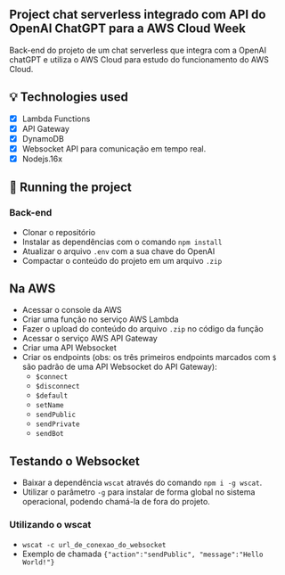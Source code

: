 ## Project chat serverless integrado com API do OpenAI ChatGPT para a AWS Cloud Week
Back-end do projeto de um chat serverless que integra com a OpenAI chatGPT e utiliza o AWS Cloud para estudo do funcionamento do AWS Cloud.


<!-- ## 🎥 Implementation Video

In the GitHub edit, drag the video that it already puts on github itself.

## 👏 Learning and more implementations

Describe what you learned and implemented in the project. -->

## 💡 Technologies used

- [x] Lambda Functions
- [x] API Gateway
- [x] DynamoDB 
- [x] Websocket API para comunicação em tempo real.
- [x] Nodejs.16x

## 🚀 Running the project

 ### Back-end

- Clonar o repositório
- Instalar as dependências com o comando ```npm install```
- Atualizar o arquivo ```.env``` com a sua chave do OpenAI
- Compactar o conteúdo do projeto em um arquivo ```.zip```

<!-- ### Front-end Web

Clone the project

```bash
  git clone thsi project
```

Enter the project directory

```bash
  cd ignite-todolist
```

Install with dependencies

```bash
  npm install
```

Start the server

```bash
  npm run start
```
--->
## Na AWS

- Acessar o console da AWS
- Criar uma função no serviço AWS Lambda
- Fazer o upload do conteúdo do arquivo ```.zip``` no código da função
- Acessar o serviço AWS API Gateway
- Criar uma API Websocket
- Criar os endpoints (obs: os três primeiros endpoints marcados com ```$``` são padrão de uma API Websocket do API Gateway):
    - ```$connect```
    - ```$disconnect```
    - ```$default```
    - ```setName```
    - ```sendPublic```
    - ```sendPrivate```
    - ```sendBot```

## Testando o Websocket

- Baixar a dependência ```wscat``` através do comando ```npm i -g wscat```. 
- Utilizar o parâmetro ```-g``` para instalar de forma global no sistema operacional, podendo chamá-la de fora do projeto.

### Utilizando o wscat

- ```wscat -c url_de_conexao_do_websocket```
- Exemplo de chamada ```{"action":"sendPublic", "message":"Hello World!"}```

<!-- 
## 🌎 License

This project is under the MIT license. See the [LICENSE](https://choosealicense.com/licenses/mit/) file for more details.-->
